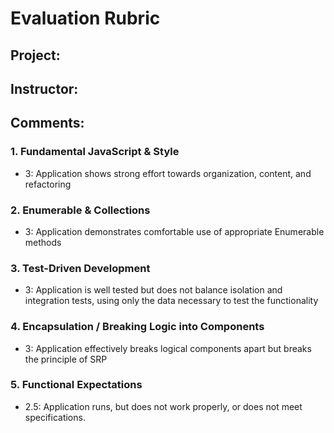 # Evaluation Rubric
## Project:
## Instructor:
## Comments:

### 1. Fundamental JavaScript & Style

* 3:  Application shows strong effort towards organization, content, and refactoring

### 2. Enumerable & Collections

* 3: Application demonstrates comfortable use of appropriate Enumerable methods

### 3. Test-Driven Development

* 3: Application is well tested but does not balance isolation and integration tests, using only the data necessary to test the functionality


### 4. Encapsulation / Breaking Logic into Components

* 3: Application effectively breaks logical components apart but breaks the principle of SRP

### 5. Functional Expectations

* 2.5: Application runs, but does not work properly, or does not meet specifications.
